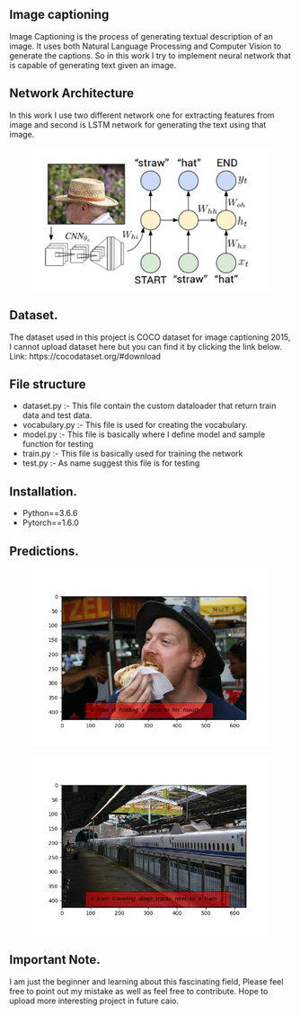 <h2>Image captioning</h2>
<p>Image Captioning is the process of generating textual description of an image.
It uses both Natural Language Processing and Computer Vision to generate the captions.
So in this work I try to implement neural network that is capable of generating text given an image.
</p>
<h2> Network Architecture </h2>
<p>In this work I use two different network one for extracting features from image and second is LSTM network for generating the text using that image.</p>
<figure>
<img src ="img.png" heigh="300" width="500"/>
</figure>
<h2> Dataset. </h2>
The dataset used in this project is COCO dataset for image captioning 2015, I cannot upload dataset here but you can find it by clicking the link below.
Link: https://cocodataset.org/#download
<h2> File structure </h2>
<ul>
  <li> dataset.py :- This file contain the custom dataloader that return train data and test data.</li> 
  <li> vocabulary.py :- This file is used for creating the vocabulary. </li>
  <li> model.py  :- This file is basically where I define model and sample function for testing </li>
  <li> train.py :- This file is basically used for training the network </li>
  <li> test.py  :- As name suggest this file is for testing </li>
</ul>

<h2> Installation. </h2>  
  <ul>
  <li>Python==3.6.6</li>
  <li>Pytorch==1.6.0</li>
  </ul>

<h2> Predictions. </h2>
<figure>
<img src ="image1.png" heigh="300" width="500"/>
</figure>
<figure>
<img src ="image2.png" heigh="300" width="500"/>
</figure>

<h2> Important Note. </h2>
<p>
I am just the beginner and learning about this fascinating field, Please feel free to point out my mistake as well as feel free to contribute. 
Hope to upload more interesting project in future caio.
</p>
